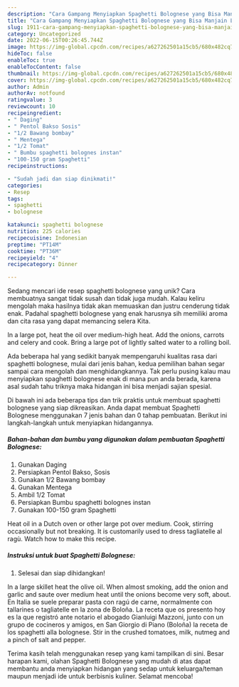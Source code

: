 ```yaml
---
description: "Cara Gampang Menyiapkan Spaghetti Bolognese yang Bisa Manjain Lidah"
title: "Cara Gampang Menyiapkan Spaghetti Bolognese yang Bisa Manjain Lidah"
slug: 1911-cara-gampang-menyiapkan-spaghetti-bolognese-yang-bisa-manjain-lidah
category: Uncategorized
date: 2022-06-15T00:26:45.744Z
image: https://img-global.cpcdn.com/recipes/a627262501a15cb5/680x482cq70/spaghetti-bolognese-foto-resep-utama.jpg
hideToc: false
enableToc: true
enableTocContent: false
thumbnail: https://img-global.cpcdn.com/recipes/a627262501a15cb5/680x482cq70/spaghetti-bolognese-foto-resep-utama.jpg
cover: https://img-global.cpcdn.com/recipes/a627262501a15cb5/680x482cq70/spaghetti-bolognese-foto-resep-utama.jpg
author: Admin
authorAv: notfound
ratingvalue: 3
reviewcount: 10
recipeingredient:
- " Daging"
- " Pentol Bakso Sosis"
- "1/2 Bawang bombay"
- " Mentega"
- "1/2 Tomat"
- " Bumbu spaghetti bolognes instan"
- "100-150 gram Spaghetti"
recipeinstructions:

- "Sudah jadi dan siap dinikmati!"
categories:
- Resep
tags:
- spaghetti
- bolognese

katakunci: spaghetti bolognese 
nutrition: 225 calories
recipecuisine: Indonesian
preptime: "PT14M"
cooktime: "PT36M"
recipeyield: "4"
recipecategory: Dinner

---
```





Sedang mencari ide resep spaghetti bolognese yang unik? Cara membuatnya sangat tidak susah dan tidak juga mudah. Kalau keliru mengolah maka hasilnya tidak akan memuaskan dan justru cenderung tidak enak. Padahal spaghetti bolognese yang enak harusnya sih memiliki aroma dan cita rasa yang dapat memancing selera Kita.





In a large pot, heat the oil over medium-high heat. Add the onions, carrots and celery and cook. Bring a large pot of lightly salted water to a rolling boil.

Ada beberapa hal yang sedikit banyak mempengaruhi kualitas rasa dari spaghetti bolognese, mulai dari jenis bahan, kedua pemilihan bahan segar sampai cara mengolah dan menghidangkannya. Tak perlu pusing kalau mau menyiapkan spaghetti bolognese enak di mana pun anda berada, karena asal sudah tahu triknya maka hidangan ini bisa menjadi sajian spesial.






Di bawah ini ada beberapa tips dan trik praktis untuk membuat spaghetti bolognese yang siap dikreasikan. Anda dapat membuat Spaghetti Bolognese menggunakan 7 jenis bahan dan 0 tahap pembuatan. Berikut ini langkah-langkah untuk menyiapkan hidangannya.

<!--inarticleads1-->

##### Bahan-bahan dan bumbu yang digunakan dalam pembuatan Spaghetti Bolognese:

1. Gunakan  Daging
1. Persiapkan  Pentol Bakso, Sosis
1. Gunakan 1/2 Bawang bombay
1. Gunakan  Mentega
1. Ambil 1/2 Tomat
1. Persiapkan  Bumbu spaghetti bolognes instan
1. Gunakan 100-150 gram Spaghetti


Heat oil in a Dutch oven or other large pot over medium. Cook, stirring occasionally but not breaking. It is customarily used to dress tagliatelle al ragù. Watch how to make this recipe. 

<!--inarticleads2-->

##### Instruksi untuk buat Spaghetti Bolognese:


1. Selesai dan siap dihidangkan!

In a large skillet heat the olive oil. When almost smoking, add the onion and garlic and saute over medium heat until the onions become very soft, about. En Italia se suele preparar pasta con ragú de carne, normalmente con tallarines o tagliatelle en la zona de Boloña. La receta que os presento hoy es la que registró ante notario el abogado Gianluigi Mazzoni, junto con un grupo de cocineros y amigos, en San Giorgio di Piano (Boloña) la receta de los spaghetti alla bolognese. Stir in the crushed tomatoes, milk, nutmeg and a pinch of salt and pepper. 

Terima kasih telah menggunakan resep yang kami tampilkan di sini. Besar harapan kami, olahan Spaghetti Bolognese yang mudah di atas dapat membantu anda menyiapkan hidangan yang sedap untuk keluarga/teman maupun menjadi ide untuk berbisnis kuliner. Selamat mencoba!
